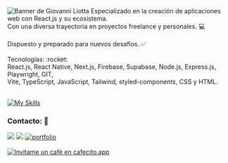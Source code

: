 <img src="https://github.com/gioliotta/portfolio-gioliotta/blob/trunk/src/img/banner.webp" alt="Banner de Giovanni Liotta">
Especializado en la creación de aplicaciones web con React.js y su ecosistema. <br />
Con una diversa trayectoria en proyectos freelance y personales. 💻
<br /><br />
Dispuesto y preparado para nuevos desafíos. ✅
<br /><br />
Tecnologías: :rocket: <br />
React.js, React Native, Next.js, Firebase, Supabase, Node.js, Express.js, Playwright, GIT, <br /> Vite, TypeScript, JavaScript, Tailwind, styled-components, 
CSS y HTML.
<br /><br />

[![My Skills](https://skillicons.dev/icons?i=react,nodejs,express,next,firebase,js,git,tailwind,css,html&perline=5)](https://skillicons.dev)
### Contacto: 📱
<a href="https://www.linkedin.com/in/gixi/" target="blank"><img src="https://img.shields.io/badge/LinkedIn-0077B5?style=for-the-badge&logo=linkedin&logoColor=white" /></a>
<a href="mailto:gixi.tsx@gmail.com" target="blank"><img src="https://img.shields.io/badge/Gmail-D14836?style=for-the-badge&logo=gmail&logoColor=white" /></a>
[![portfolio](https://img.shields.io/badge/portafolio-000?style=for-the-badge&logo=ko-fi&logoColor=white)](https://gixi.dev/)<br /><br />
 [![Invitame un café en cafecito.app](https://cdn.cafecito.app/imgs/buttons/button_2.svg)](https://cafecito.app/gixilym)







 

